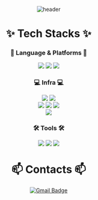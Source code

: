 <div align="center">
  
  ![header](https://capsule-render.vercel.app/api?type=waving&color=auto&height=300&section=header&text=Jaeyoung%20Choi&desc=Back-end%20developer&descSize=30&descAlign=70&fontSize=90&fontAlignY=38&animation=fadeIn)
</div>

<div align="center">

  <h1>✨ Tech Stacks ✨</h1>
  <h3>🌱 Language & Platforms 🌱</h3>
  <img src="https://img.shields.io/badge/java-007396?style=for-the-badge&logo=openjdk&logoColor=white">
  <img src="https://img.shields.io/badge/spring-6DB33F?style=for-the-badge&logo=spring&logoColor=white">
  <img src="https://img.shields.io/badge/spring_boot-6DB33F?style=for-the-badge&logo=springboot&logoColor=white">
  
  <h3>💻 Infra 💻</h3>
  <img src="https://img.shields.io/badge/mysql-4479A1?style=for-the-badge&logo=mysql&logoColor=white">
  <img src="https://img.shields.io/badge/oracle-F80000?style=for-the-badge&logo=oracle&logoColor=white"> 
  
  <br>
  <img src="https://img.shields.io/badge/aws_ec2-FF9900?style=for-the-badge&logo=amazonec2&logoColor=white">
  <img src="https://img.shields.io/badge/aws_rds-527FFF?style=for-the-badge&logo=amazonRds&logoColor=white">
  <img src="https://img.shields.io/badge/aws_s3-569A31?style=for-the-badge&logo=amazonS3&logoColor=white">
  <br>
  <img src="https://img.shields.io/badge/github_actions-2088FF?style=for-the-badge&logo=githubActions&logoColor=white">


  <h3>🛠 Tools 🛠</h3>
    <img src="https://img.shields.io/badge/intellij_IDEA-000000?style=for-the-badge&logo=intellijIdea&logoColor=white">
    <img src="https://img.shields.io/badge/git-F05032?style=for-the-badge&logo=git&logoColor=white">
    <img src="https://img.shields.io/badge/github-181717?style=for-the-badge&logo=github&logoColor=white">

  <h1>📫 Contacts 📫</h1>
  
  [![Gmail Badge](https://img.shields.io/badge/email-EA4335?style=for-the-badge&logo=gmail&logoColor=white&link=mailto:enble_777@naver.com)](mailto:enble_777@naver.com)
</div>
